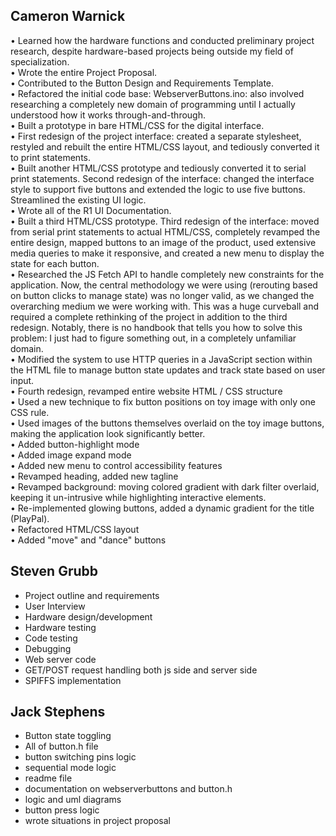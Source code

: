 ## Cameron Warnick  
• Learned how the hardware functions and conducted preliminary project research, despite hardware-based projects being outside my field of specialization.  
• Wrote the entire Project Proposal.  
• Contributed to the Button Design and Requirements Template.  
• Refactored the initial code base: WebserverButtons.ino: also involved researching a completely new domain of programming until I actually understood how it works through-and-through.  
• Built a prototype in bare HTML/CSS for the digital interface.  
• First redesign of the project interface: created a separate stylesheet, restyled and rebuilt the entire HTML/CSS layout, and tediously converted it to print statements.  
• Built another HTML/CSS prototype and tediously converted it to serial print statements. Second redesign of the interface: changed the interface style to support five buttons and extended the logic to use five buttons.  Streamlined the existing UI logic.  
• Wrote all of the R1 UI Documentation.  
• Built a third HTML/CSS prototype.  Third redesign of the interface: moved from serial print statements to actual HTML/CSS, completely revamped the entire design, mapped buttons to an image of the product, used extensive media queries to make it responsive, and created a new menu to display the state for each button.  
• Researched the JS Fetch API to handle completely new constraints for the application.  Now, the central methodology we were using (rerouting based on button clicks to manage state) was no longer valid, as we changed the overarching medium we were working with.  This was a huge curveball and required a complete rethinking of the project in addition to the third redesign.  Notably, there is no handbook that tells you how to solve this problem: I just had to figure something out, in a completely unfamiliar domain.  
• Modified the system to use HTTP queries in a JavaScript section within the HTML file to manage button state updates and track state based on user input.  
• Fourth redesign, revamped entire website HTML / CSS structure  
• Used a new technique to fix button positions on toy image with only one CSS rule.  
• Used images of the buttons themselves overlaid on the toy image buttons, making the application look significantly better.  
• Added button-highlight mode  
• Added image expand mode  
• Added new menu to control accessibility features  
• Revamped heading, added new tagline  
• Revamped background: moving colored gradient with dark filter overlaid, keeping it un-intrusive while highlighting interactive elements.  
• Re-implemented glowing buttons, added a dynamic gradient for the title (PlayPal).   
• Refactored HTML/CSS layout  
• Added "move" and "dance" buttons

## Steven Grubb
- Project outline and requirements
- User Interview
- Hardware design/development
- Hardware testing
- Code testing
- Debugging
- Web server code
- GET/POST request handling both js side and server side
- SPIFFS implementation

## Jack Stephens
- Button state toggling
- All of button.h file
- button switching pins logic
- sequential mode logic
- readme file
- documentation on webserverbuttons and button.h
- logic and uml diagrams
- button press logic
- wrote situations in project proposal

